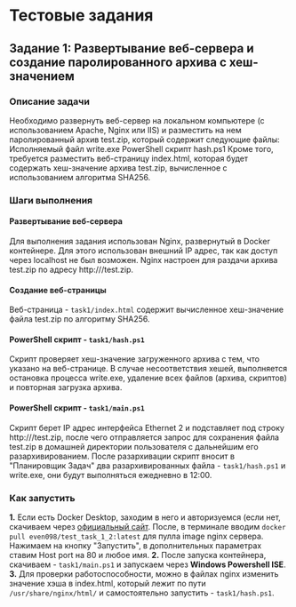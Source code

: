 # Тестовые задания


## Задание 1: Развертывание веб-сервера и создание паролированного архива с хеш-значением
### Описание задачи
Необходимо развернуть веб-сервер на локальном компьютере (с использованием Apache, Nginx или IIS) и разместить на нем паролированный архив test.zip, который содержит следующие файлы:
Исполняемый файл write.exe
PowerShell скрипт hash.ps1
Кроме того, требуется разместить веб-страницу index.html, которая будет содержать хеш-значение архива test.zip, вычисленное с использованием алгоритма SHA256.

### Шаги выполнения
#### Развертывание веб-сервера 
Для выполнения задания использован Nginx, развернутый в Docker контейнере. Для этого использован внешний IP адрес, так как доступ через localhost не был возможен. Nginx настроен для раздачи архива test.zip по адресу http://<IP>/test.zip.
#### Создание веб-страницы 
Веб-страница - `task1/index.html` содержит вычисленное хеш-значение файла test.zip по алгоритму SHA256. 
#### PowerShell скрипт - `task1/hash.ps1`
Скрипт проверяет хеш-значение загруженного архива с тем, что указано на веб-странице. В случае несоответствия хешей, выполняется остановка процесса write.exe, удаление всех файлов (архива, скриптов) и повторная загрузка архива.
#### PowerShell скрипт - `task1/main.ps1`
Скрипт берет IP адрес интерфейса Ethernet 2 и подставляет под строку http://<IP>/test.zip, после чего отправляется запрос для сохранения файла test.zip в домашней директории пользователя с дальнейшим его разархивированием. После разархивации скрипт вносит в "Планировщик Задач" два разархивированных файла - `task1/hash.ps1` и write.exe, они будут выполняться ежедневно в 12:00.

### Как запустить
**1.** Если есть Docker Desktop, заходим в него и авторизуемся (если нет, скачиваем через [официальный сайт](https://www.docker.com/products/docker-desktop/). После, в терминале вводим `docker pull even098/test_task_1_2:latest` для пулла image nginx сервера. Нажимаем на кнопку "Запустить", в дополнительных параметрах ставим Host port на 80 и любое имя. 
**2.** После запуска контейнера, скачиваем - `task1/main.ps1` и запускаем через **Windows Powershell ISE**.
**3.** Для проверки работоспособности, можно в файлах nginx изменить значение хэша в index.html, который лежит по пути `/usr/share/nginx/html/` и самостоятельно запустить - `task1/hash.ps1`.
